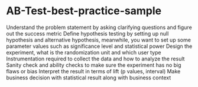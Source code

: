 # AB-Test-best-practice-sample




Understand the problem statement by asking clarifying questions and figure out the success metric
Define hypothesis testing by setting up null hypothesis and alternative hypothesis, meanwhile, you want to set up some parameter values such as significance level and statistical power
Design the experiment, what is the randomization unit and which user type
Instrumentation required to collect the data and how to analyze the result
Sanity check and ability checks to make sure the experiment has no big flaws or bias
Interpret the result in terms of lift (p values, interval)
Make business decision with statistical result along with business context
